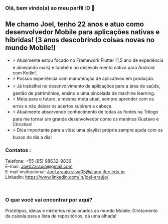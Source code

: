 ### Olá, bem vindo(a) ao meu perfil :D 👋

## Me chamo Joel, tenho 22 anos e atuo como desenvolvedor Mobile para aplicações nativas e híbridas! (3 anos descobrindo coisas novas no mundo Mobile!)

- ⚡ Atualmente estou focado no Framework Flutter (1,5 ano de experiência e almejando mais) e também no desevolvimento nativo para Android com Kotlin!.
- ⚡ Possuo experiência com manutenção de aplicativos em produção.
- ⚡ Já trabalhei no desenvolvimento de aplicações para a área de saúde, gestão de patrimônios, ensino e uma pincelada de machine learning.
- ⚡ Meta para o futuro: a mesma meta atual, sempre aprender com os erros e não deixar os acertos subirem a cabeça.
- ⚡ Atualmente absorvendo conhecimento de todas as fontes na Trílogo para me tornar um grande desenvolvedor como os meninos Gustavo e Christian!
- ⚡ Dica importante para a vida: uma playlist própria sempre ajuda com os buxos do dia a dia!

### Contatos :

Telefone: +55 (85) 98632-9836<br />
E-mail: Joe02araujo@gmail.com<br />
E-mail institucional: Joel.araujo.silva05@aluno.ifce.edu.br<br />
Linkedin: https://www.linkedin.com/in/joel-araújo/<br />

<br />

### O que você vai encontrar por aqui?

Protótipos, ideias e misterios relacionados ao mundo Mobile. Diretamente da caixola para a lista de repositórios, dá uma olhada!
